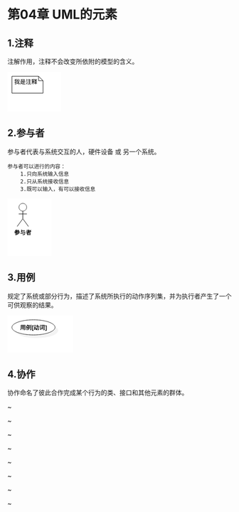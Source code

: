 # 第04章 UML的元素

## 1.注释

注解作用，注释不会改变所依附的模型的含义。

![](./res/04/1.注释.png)

## 2.参与者

参与者代表与系统交互的人，硬件设备 或 另一个系统。

	参与者可以进行的内容：
		1.只向系统输入信息
		2.只从系统接收信息
		3.既可以输入，有可以接收信息

![](./res/04/2.参与者.png)

## 3.用例

规定了系统或部分行为，描述了系统所执行的动作序列集，并为执行者产生了一个可供观察的结果。

![](./res/04/3.用例.png)

## 4.协作

协作命名了彼此合作完成某个行为的类、接口和其他元素的群体。




~

~

~

~

~

~

~

~

